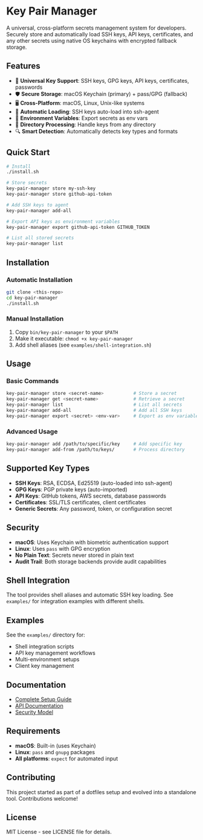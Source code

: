 # Key Pair Manager

A universal, cross-platform secrets management system for developers. Securely store and automatically load SSH keys, API keys, certificates, and any other secrets using native OS keychains with encrypted fallback storage.

## Features

- 🔐 **Universal Key Support**: SSH keys, GPG keys, API keys, certificates, passwords
- 🛡️ **Secure Storage**: macOS Keychain (primary) + pass/GPG (fallback)
- 🖥️ **Cross-Platform**: macOS, Linux, Unix-like systems
- 🤖 **Automatic Loading**: SSH keys auto-load into ssh-agent
- 🔄 **Environment Variables**: Export secrets as env vars
- 📁 **Directory Processing**: Handle keys from any directory
- 🔍 **Smart Detection**: Automatically detects key types and formats

## Quick Start

```bash
# Install
./install.sh

# Store secrets
key-pair-manager store my-ssh-key
key-pair-manager store github-api-token

# Add SSH keys to agent
key-pair-manager add-all

# Export API keys as environment variables
key-pair-manager export github-api-token GITHUB_TOKEN

# List all stored secrets
key-pair-manager list
```

## Installation

### Automatic Installation
```bash
git clone <this-repo>
cd key-pair-manager
./install.sh
```

### Manual Installation
1. Copy `bin/key-pair-manager` to your `$PATH`
2. Make it executable: `chmod +x key-pair-manager`
3. Add shell aliases (see `examples/shell-integration.sh`)

## Usage

### Basic Commands
```bash
key-pair-manager store <secret-name>           # Store a secret
key-pair-manager get <secret-name>             # Retrieve a secret
key-pair-manager list                          # List all secrets
key-pair-manager add-all                       # Add all SSH keys
key-pair-manager export <secret> <env-var>     # Export as env variable
```

### Advanced Usage
```bash
key-pair-manager add /path/to/specific/key     # Add specific key
key-pair-manager add-from /path/to/keys/       # Process directory
```

## Supported Key Types

- **SSH Keys**: RSA, ECDSA, Ed25519 (auto-loaded into ssh-agent)
- **GPG Keys**: PGP private keys (auto-imported)
- **API Keys**: GitHub tokens, AWS secrets, database passwords
- **Certificates**: SSL/TLS certificates, client certificates
- **Generic Secrets**: Any password, token, or configuration secret

## Security

- **macOS**: Uses Keychain with biometric authentication support
- **Linux**: Uses `pass` with GPG encryption
- **No Plain Text**: Secrets never stored in plain text
- **Audit Trail**: Both storage backends provide audit capabilities

## Shell Integration

The tool provides shell aliases and automatic SSH key loading. See `examples/` for integration examples with different shells.

## Examples

See the `examples/` directory for:
- Shell integration scripts
- API key management workflows
- Multi-environment setups
- Client key management

## Documentation

- [Complete Setup Guide](docs/KEY_PAIR_SETUP.md)
- [API Documentation](docs/API.md)
- [Security Model](docs/SECURITY.md)

## Requirements

- **macOS**: Built-in (uses Keychain)
- **Linux**: `pass` and `gnupg` packages
- **All platforms**: `expect` for automated input

## Contributing

This project started as part of a dotfiles setup and evolved into a standalone tool. Contributions welcome!

## License

MIT License - see LICENSE file for details.